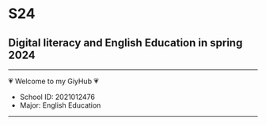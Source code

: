 # S24
## Digital literacy and English Education in spring 2024

---

:heartpulse: Welcome to my GiyHub :heartpulse:
+ School ID: 2021012476
+ Major: English Education



---
